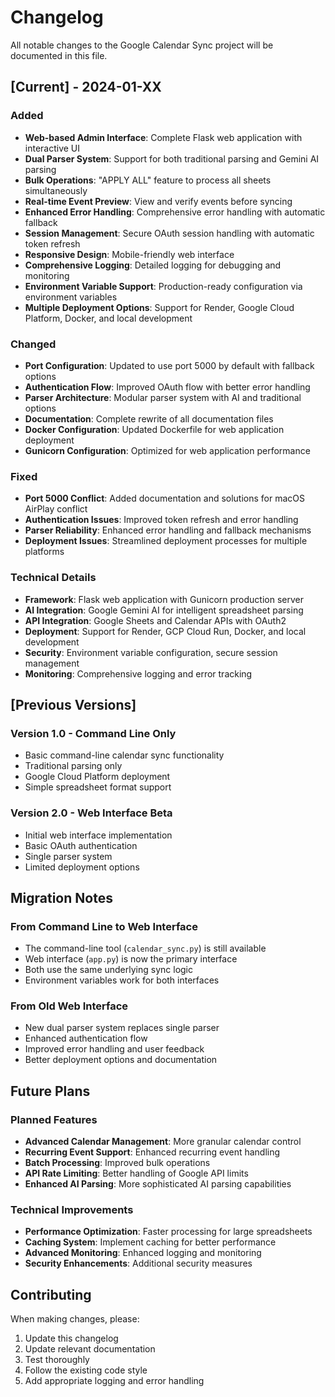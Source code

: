 # Changelog

All notable changes to the Google Calendar Sync project will be documented in this file.

## [Current] - 2024-01-XX

### Added
- **Web-based Admin Interface**: Complete Flask web application with interactive UI
- **Dual Parser System**: Support for both traditional parsing and Gemini AI parsing
- **Bulk Operations**: "APPLY ALL" feature to process all sheets simultaneously
- **Real-time Event Preview**: View and verify events before syncing
- **Enhanced Error Handling**: Comprehensive error handling with automatic fallback
- **Session Management**: Secure OAuth session handling with automatic token refresh
- **Responsive Design**: Mobile-friendly web interface
- **Comprehensive Logging**: Detailed logging for debugging and monitoring
- **Environment Variable Support**: Production-ready configuration via environment variables
- **Multiple Deployment Options**: Support for Render, Google Cloud Platform, Docker, and local development

### Changed
- **Port Configuration**: Updated to use port 5000 by default with fallback options
- **Authentication Flow**: Improved OAuth flow with better error handling
- **Parser Architecture**: Modular parser system with AI and traditional options
- **Documentation**: Complete rewrite of all documentation files
- **Docker Configuration**: Updated Dockerfile for web application deployment
- **Gunicorn Configuration**: Optimized for web application performance

### Fixed
- **Port 5000 Conflict**: Added documentation and solutions for macOS AirPlay conflict
- **Authentication Issues**: Improved token refresh and error handling
- **Parser Reliability**: Enhanced error handling and fallback mechanisms
- **Deployment Issues**: Streamlined deployment processes for multiple platforms

### Technical Details
- **Framework**: Flask web application with Gunicorn production server
- **AI Integration**: Google Gemini AI for intelligent spreadsheet parsing
- **API Integration**: Google Sheets and Calendar APIs with OAuth2
- **Deployment**: Support for Render, GCP Cloud Run, Docker, and local development
- **Security**: Environment variable configuration, secure session management
- **Monitoring**: Comprehensive logging and error tracking

## [Previous Versions]

### Version 1.0 - Command Line Only
- Basic command-line calendar sync functionality
- Traditional parsing only
- Google Cloud Platform deployment
- Simple spreadsheet format support

### Version 2.0 - Web Interface Beta
- Initial web interface implementation
- Basic OAuth authentication
- Single parser system
- Limited deployment options

## Migration Notes

### From Command Line to Web Interface
- The command-line tool (`calendar_sync.py`) is still available
- Web interface (`app.py`) is now the primary interface
- Both use the same underlying sync logic
- Environment variables work for both interfaces

### From Old Web Interface
- New dual parser system replaces single parser
- Enhanced authentication flow
- Improved error handling and user feedback
- Better deployment options and documentation

## Future Plans

### Planned Features
- **Advanced Calendar Management**: More granular calendar control
- **Recurring Event Support**: Enhanced recurring event handling
- **Batch Processing**: Improved bulk operations
- **API Rate Limiting**: Better handling of Google API limits
- **Enhanced AI Parsing**: More sophisticated AI parsing capabilities

### Technical Improvements
- **Performance Optimization**: Faster processing for large spreadsheets
- **Caching System**: Implement caching for better performance
- **Advanced Monitoring**: Enhanced logging and monitoring
- **Security Enhancements**: Additional security measures

## Contributing

When making changes, please:
1. Update this changelog
2. Update relevant documentation
3. Test thoroughly
4. Follow the existing code style
5. Add appropriate logging and error handling 